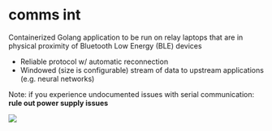 # comms int

Containerized Golang application to be run on relay laptops that are in physical proximity of Bluetooth Low Energy (BLE) devices

- Reliable protocol w/ automatic reconnection
- Windowed (size is configurable) stream of data to upstream applications (e.g. neural networks)

Note: if you experience undocumented issues with serial communication: <b>rule out power supply issues</b>

![](https://user-images.githubusercontent.com/40201586/106851817-e2040d80-66f1-11eb-819b-36ccb35d8eb6.png)
